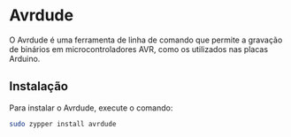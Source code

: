 # Avrdude

O Avrdude é uma ferramenta de linha de comando que permite a gravação de binários em microcontroladores AVR, como os utilizados nas placas Arduino.

## Instalação

Para instalar o Avrdude, execute o comando:

```bash
sudo zypper install avrdude
```